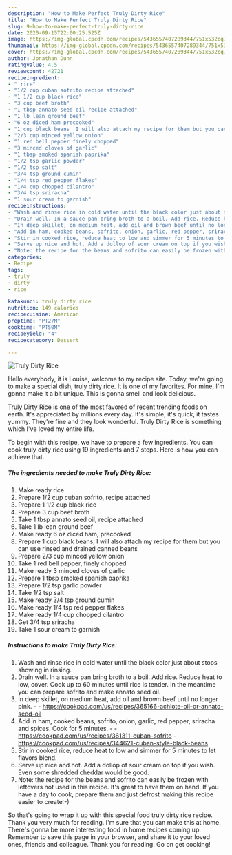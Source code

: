 ```yaml
---
description: "How to Make Perfect Truly Dirty Rice"
title: "How to Make Perfect Truly Dirty Rice"
slug: 9-how-to-make-perfect-truly-dirty-rice
date: 2020-09-15T22:00:25.525Z
image: https://img-global.cpcdn.com/recipes/5436557407289344/751x532cq70/truly-dirty-rice-recipe-main-photo.jpg
thumbnail: https://img-global.cpcdn.com/recipes/5436557407289344/751x532cq70/truly-dirty-rice-recipe-main-photo.jpg
cover: https://img-global.cpcdn.com/recipes/5436557407289344/751x532cq70/truly-dirty-rice-recipe-main-photo.jpg
author: Jonathan Dunn
ratingvalue: 4.5
reviewcount: 42721
recipeingredient:
- " rice"
- "1/2 cup cuban sofrito recipe attached"
- "1 1/2 cup black rice"
- "3 cup beef broth"
- "1 tbsp annato seed oil recipe attached"
- "1 lb lean ground beef"
- "6 oz diced ham precooked"
- "1 cup black beans  I will also attach my recipe for them but you can use rinsed and drained  canned beans"
- "2/3 cup minced yellow onion"
- "1 red bell pepper finely chopped"
- "3 minced cloves of garlic"
- "1 tbsp smoked spanish paprika"
- "1/2 tsp garlic powder"
- "1/2 tsp salt"
- "3/4 tsp ground cumin"
- "1/4 tsp red pepper flakes"
- "1/4 cup chopped cilantro"
- "3/4 tsp sriracha"
- "1 sour cream to garnish"
recipeinstructions:
- "Wash and rinse rice in cold water until the black color just about stops showing in rinsing."
- "Drain well. In a sauce pan bring broth to a boil. Add rice. Reduce heat to low, cover. Cook up to 60 minutes until rice is tender. In the meantime you can prepare sofrito and make annato seed oil."
- "In deep skillet, on medium heat, add oil and brown beef until no longer pink.  https://cookpad.com/us/recipes/365166-achiote-oil-or-annato-seed-oil"
- "Add in ham, cooked beans, sofrito, onion, garlic, red pepper, sriracha and spices. Cook for 5 minutes.  https://cookpad.com/us/recipes/361311-cuban-sofrito https://cookpad.com/us/recipes/344621-cuban-style-black-beans"
- "Stir in cooked rice, reduce heat to low and simmer for 5 minutes to let flavors blend."
- "Serve up nice and hot. Add a dollop of sour cream on top if you wish. Even some shredded cheddar would be good."
- "Note: the recipe for the beans and sofrito can easily be frozen with leftovers not used in this recipe. It&#39;s great to have them on hand. If you have a day to cook, prepare them and just defrost making this recipe easier to create:-)"
categories:
- Recipe
tags:
- truly
- dirty
- rice

katakunci: truly dirty rice 
nutrition: 149 calories
recipecuisine: American
preptime: "PT27M"
cooktime: "PT50M"
recipeyield: "4"
recipecategory: Dessert

---
```



![Truly Dirty Rice](https://img-global.cpcdn.com/recipes/5436557407289344/751x532cq70/truly-dirty-rice-recipe-main-photo.jpg)

Hello everybody, it is Louise, welcome to my recipe site. Today, we're going to make a special dish, truly dirty rice. It is one of my favorites. For mine, I'm gonna make it a bit unique. This is gonna smell and look delicious.

Truly Dirty Rice is one of the most favored of recent trending foods on earth. It's appreciated by millions every day. It's simple, it's quick, it tastes yummy. They're fine and they look wonderful. Truly Dirty Rice is something which I've loved my entire life.




To begin with this recipe, we have to prepare a few ingredients. You can cook truly dirty rice using 19 ingredients and 7 steps. Here is how you can achieve that.

<!--inarticleads1-->

##### The ingredients needed to make Truly Dirty Rice:

1. Make ready  rice
1. Prepare 1/2 cup cuban sofrito, recipe attached
1. Prepare 1 1/2 cup black rice
1. Prepare 3 cup beef broth
1. Take 1 tbsp annato seed oil, recipe attached
1. Take 1 lb lean ground beef
1. Make ready 6 oz diced ham, precooked
1. Prepare 1 cup black beans,  I will also attach my recipe for them but you can use rinsed and drained  canned beans
1. Prepare 2/3 cup minced yellow onion
1. Take 1 red bell pepper, finely chopped
1. Make ready 3 minced cloves of garlic
1. Prepare 1 tbsp smoked spanish paprika
1. Prepare 1/2 tsp garlic powder
1. Take 1/2 tsp salt
1. Make ready 3/4 tsp ground cumin
1. Make ready 1/4 tsp red pepper flakes
1. Make ready 1/4 cup chopped cilantro
1. Get 3/4 tsp sriracha
1. Take 1 sour cream to garnish




<!--inarticleads2-->

##### Instructions to make Truly Dirty Rice:

1. Wash and rinse rice in cold water until the black color just about stops showing in rinsing.
1. Drain well. In a sauce pan bring broth to a boil. Add rice. Reduce heat to low, cover. Cook up to 60 minutes until rice is tender. In the meantime you can prepare sofrito and make annato seed oil.
1. In deep skillet, on medium heat, add oil and brown beef until no longer pink. -  - https://cookpad.com/us/recipes/365166-achiote-oil-or-annato-seed-oil
1. Add in ham, cooked beans, sofrito, onion, garlic, red pepper, sriracha and spices. Cook for 5 minutes. -  - https://cookpad.com/us/recipes/361311-cuban-sofrito - https://cookpad.com/us/recipes/344621-cuban-style-black-beans
1. Stir in cooked rice, reduce heat to low and simmer for 5 minutes to let flavors blend.
1. Serve up nice and hot. Add a dollop of sour cream on top if you wish. Even some shredded cheddar would be good.
1. Note: the recipe for the beans and sofrito can easily be frozen with leftovers not used in this recipe. It&#39;s great to have them on hand. If you have a day to cook, prepare them and just defrost making this recipe easier to create:-)




So that's going to wrap it up with this special food truly dirty rice recipe. Thank you very much for reading. I'm sure that you can make this at home. There's gonna be more interesting food in home recipes coming up. Remember to save this page in your browser, and share it to your loved ones, friends and colleague. Thank you for reading. Go on get cooking!
